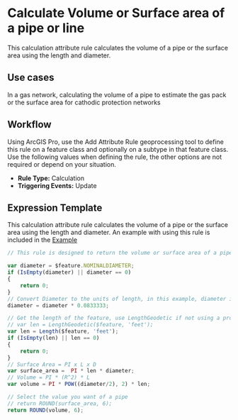 # Calculate Volume or Surface area of a pipe or line

This calculation attribute rule calculates the volume of a pipe or the surface area using the length and diameter.

## Use cases

In a gas network, calculating the volume of a pipe to estimate the gas pack or the surface area for cathodic protection networks

## Workflow

Using ArcGIS Pro, use the Add Attribute Rule geoprocessing tool to define this rule on a feature class and optionally on a subtype in that feature class.  Use the following values when defining the rule, the other options are not required or depend on your situation.
  
  - **Rule Type:** Calculation
  - **Triggering Events:** Update

## Expression Template

This calculation attribute rule calculates the volume of a pipe or the surface area using the length and diameter. An example with using this rule is included in the [Example](./CopyValueIntersectingFeature.zip)

```js
// This rule is designed to return the volume or surface area of a pipe

var diameter = $feature.NOMINALDIAMETER;
if (IsEmpty(diameter) || diameter == 0)
{
    return 0;
}
// Convert Diameter to the units of length, in this example, diameter is in inches, length is in feer
diameter = diameter * 0.0833333;

// Get the length of the feature, use LengthGeodetic if not using a projected coordinate system
// var len = LengthGeodetic($feature, 'feet');
var len = Length($feature, 'feet');
if (IsEmpty(len) || len == 0)
{
    return 0;
}
// Surface Area = PI x L x D
var surface_area =  PI * len * diameter;
// Volume = PI * (R^2) * L
var volume = PI * POW((diameter/2), 2) * len;

// Select the value you want of a pipe
// return ROUND(surface_area, 6);
return ROUND(volume, 6);
```
